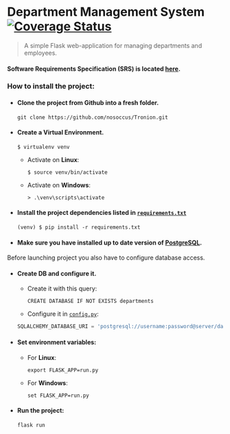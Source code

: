 # Department Management System [![Coverage Status](https://coveralls.io/repos/github/nosoccus/department-app/badge.svg)](https://coveralls.io/github/nosoccus/department-app)
> A simple Flask web-application for managing departments and employees.

#### Software Requirements Specification (SRS) is located [here](https://github.com/nosoccus/department-app/blob/main/documentation/SPECIFICATION.md).

### How to install the project:
- #### Clone the project from Github into a fresh folder.
      git clone https://github.com/nosoccus/Tronion.git
    
- #### Create a Virtual Environment.
      $ virtualenv venv
    
  - Activate on **Linux**: 

        $ source venv/bin/activate

  - Activate on **Windows**:
    
        > .\venv\scripts\activate
    
- #### Install the project dependencies listed in [```requirements.txt```](https://github.com/nosoccus/department-app/blob/main/requirements.txt)
      (venv) $ pip install -r requirements.txt
      
- #### Make sure you have installed up to date version of [PostgreSQL](https://www.postgresql.org/download/).
Before launching project you also have to configure database access.

- #### Create DB and configure it.
  - Create it with this query:
    ```postgresql
    CREATE DATABASE IF NOT EXISTS departments
    ```
  - Configure it in [```config.py```](https://github.com/nosoccus/department-app/blob/main/config.py):
  ```python
  SQLALCHEMY_DATABASE_URI = 'postgresql://username:password@server/database'
  ```

- #### Set environment variables:
  - For **Linux**:
  
        export FLASK_APP=run.py
  - For **Windows**:
  
        set FLASK_APP=run.py

- #### Run the project:
      flask run